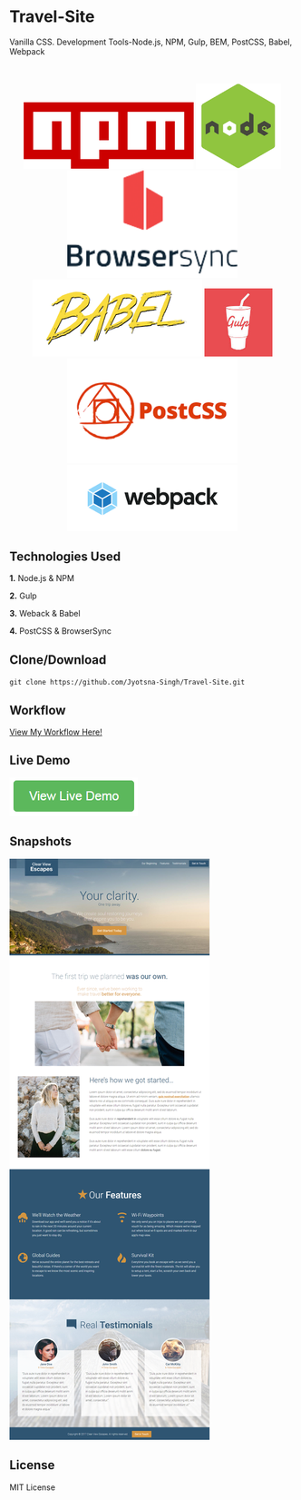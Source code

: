 # Travel-Site
Vanilla CSS. Development Tools-Node.js, NPM, Gulp, BEM, PostCSS, Babel, Webpack

<p align="center">
  <br><br>
  <img src="https://github.com/Jyotsna-Singh/Jyotsna-Singh/blob/master/assets/img/npm.png" width="300px" height="auto" />
  <img src="https://github.com/Jyotsna-Singh/Jyotsna-Singh/blob/master/assets/img/node.png" width="150px" height="auto">
  <img src="https://github.com/Jyotsna-Singh/Jyotsna-Singh/blob/master/assets/img/browsersync.png" width="300px" height="auto">
  <img src="https://github.com/Jyotsna-Singh/Jyotsna-Singh/blob/master/assets/img/babel.png" width="300px" height="auto"/>
  <img src="https://github.com/Jyotsna-Singh/Jyotsna-Singh/blob/master/assets/img/gulp.jpg" width="120px" height="auto">
  <img src="https://github.com/Jyotsna-Singh/Jyotsna-Singh/blob/master/assets/img/postcss.png" width="300px" height="auto"/>
  <img src="https://github.com/Jyotsna-Singh/Jyotsna-Singh/blob/master/assets/img/webpack.png" width="300px" height="auto">
</p>

## Technologies Used

**1.** Node.js & NPM

**2.** Gulp

**3.** Weback & Babel

**4.** PostCSS & BrowserSync

## Clone/Download

`git clone https://github.com/Jyotsna-Singh/Travel-Site.git`

## Workflow

[View My Workflow Here!](https://github.com/Jyotsna-Singh/CheatSheets/tree/master/Modern-Dev-Workflow-Gulp-Node)

## Live Demo
[![alt tag](https://github.com/Jyotsna-Singh/SearchVidz-YoutubeAPI/blob/master/img/green-button.PNG)](https://jyotsna-singh.github.io/Travel-Site/)

## Snapshots
![alt text](https://github.com/Jyotsna-Singh/Travel-Site/blob/master/docs/assets/images/Travel-site.png "Home")   


## License
MIT License
